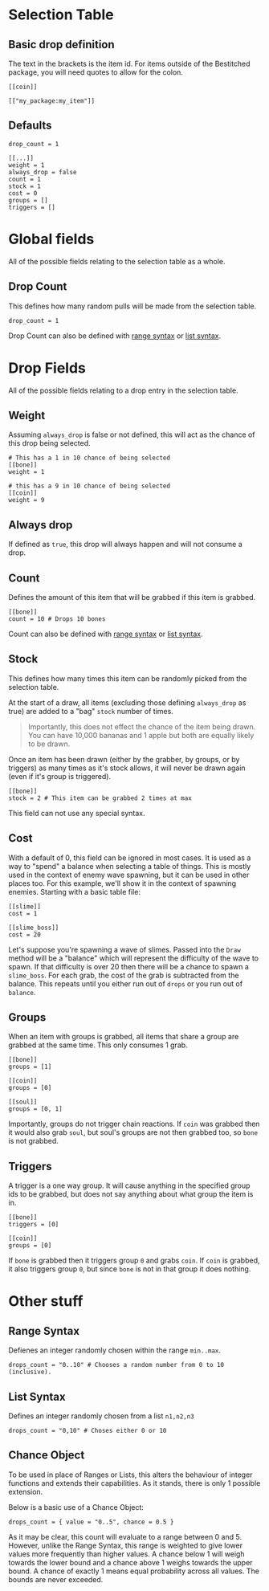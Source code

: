 # Selection Table
## Basic drop definition
The text in the brackets is the item id. For items outside of the Bestitched package, you will need quotes to allow for the colon.
```
[[coin]]

[["my_package:my_item"]]
```

## Defaults
```
drop_count = 1

[[...]]
weight = 1
always_drop = false
count = 1
stock = 1
cost = 0
groups = []
triggers = []
```

# Global fields
All of the possible fields relating to the selection table as a whole.

## Drop Count
This defines how many random pulls will be made from the selection table.

```
drop_count = 1
```
Drop Count can also be defined with [range syntax](#range-syntax) or [list syntax](#list-syntax).

# Drop Fields
All of the possible fields relating to a drop entry in the selection table.

## Weight
Assuming `always_drop` is false or not defined, this will act as the chance of this drop being selected.

```
# This has a 1 in 10 chance of being selected
[[bone]]
weight = 1

# this has a 9 in 10 chance of being selected
[[coin]]
weight = 9
```

## Always drop
If defined as `true`, this drop will always happen and will not consume a drop.

## Count
Defines the amount of this item that will be grabbed if this item is grabbed.
```
[[bone]]
count = 10 # Drops 10 bones
```
Count can also be defined with [range syntax](#range-syntax) or [list syntax](#list-syntax).

## Stock
This defines how many times this item can be randomly picked from the selection table.

At the start of a draw, all items (excluding those defining `always_drop` as true) are added to a "bag" `stock` number of times. 

>Importantly, this does not effect the chance of the item being drawn. You can have 10,000 bananas and 1 apple but both are equally likely to be drawn. 

Once an item has been drawn (either by the grabber, by groups, or by triggers) as many times as it's stock allows, it will never be drawn again (even if it's group is triggered).

```
[[bone]]
stock = 2 # This item can be grabbed 2 times at max
```
This field can not use any special syntax.

## Cost
With a default of 0, this field can be ignored in most cases. It is used as a way to "spend" a balance when selecting a table of things.
This is mostly used in the context of enemy wave spawning, but it can be used in other places too. For this example, we'll show it in the context of spawning enemies. Starting with a basic table file:
```
[[slime]]
cost = 1

[[slime_boss]]
cost = 20
```

Let's suppose you're spawning a wave of slimes. Passed into the `Draw` method will be a "balance" which will represent the difficulty of the wave to spawn. If that difficulty is over 20 then there will be a chance to spawn a `slime_boss`. For each grab, the cost of the grab is subtracted from the balance. This repeats until you either run out of `drops` or you run out of `balance`.


## Groups
When an item with groups is grabbed, all items that share a group are grabbed at the same time. This only consumes 1 grab.
```
[[bone]]
groups = [1]

[[coin]]
groups = [0]

[[soul]]
groups = [0, 1]
```

Importantly, groups do not trigger chain reactions. If `coin` was grabbed then it would also grab `soul`, but soul's groups are not then grabbed too, so `bone` is not grabbed.

## Triggers
A trigger is a one way group. It will cause anything in the specified group ids to be grabbed, but does not say anything about what group the item is in.

```
[[bone]]
triggers = [0]

[[coin]]
groups = [0]
```
If `bone` is grabbed then it triggers group `0` and grabs `coin`. If `coin` is grabbed, it also triggers group `0`, but since `bone` is not in that group it does nothing.

# Other stuff
## Range Syntax
Defienes an integer randomly chosen within the range `min..max`.
```
drops_count = "0..10" # Chooses a random number from 0 to 10 (inclusive).
```

## List Syntax
Defines an integer randomly chosen from a list `n1,n2,n3`
```
drops_count = "0,10" # Choses either 0 or 10
```

## Chance Object
To be used in place of Ranges or Lists, this alters the behaviour of integer functions and extends their capabilities. As it stands, there is only 1 possible extension.

Below is a basic use of a Chance Object:
```
drops_count = { value = "0..5", chance = 0.5 }
```

As it may be clear, this count will evaluate to a range between 0 and 5. However, unlike the Range Syntax, this range is weighted to give lower values more frequently than higher values. A chance below 1 will weigh towards the lower bound and a chance above 1 weighs towards the upper bound. A chance of exactly 1 means equal probability across all values. The bounds are never exceeded. 